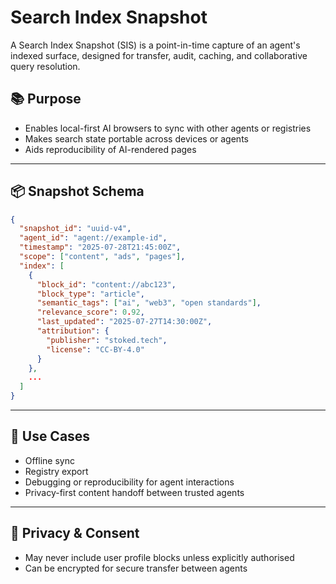 # Search Index Snapshot

A Search Index Snapshot (SIS) is a point-in-time capture of an agent's indexed surface, designed for transfer, audit, caching, and collaborative query resolution.

## 📚 Purpose

- Enables local-first AI browsers to sync with other agents or registries
- Makes search state portable across devices or agents
- Aids reproducibility of AI-rendered pages

---

## 📦 Snapshot Schema

```json
{
  "snapshot_id": "uuid-v4",
  "agent_id": "agent://example-id",
  "timestamp": "2025-07-28T21:45:00Z",
  "scope": ["content", "ads", "pages"],
  "index": [
    {
      "block_id": "content://abc123",
      "block_type": "article",
      "semantic_tags": ["ai", "web3", "open standards"],
      "relevance_score": 0.92,
      "last_updated": "2025-07-27T14:30:00Z",
      "attribution": {
        "publisher": "stoked.tech",
        "license": "CC-BY-4.0"
      }
    },
    ...
  ]
}
```

---

## 🔄 Use Cases

- Offline sync
- Registry export
- Debugging or reproducibility for agent interactions
- Privacy-first content handoff between trusted agents

---

## 🔐 Privacy & Consent

- May never include user profile blocks unless explicitly authorised
- Can be encrypted for secure transfer between agents
